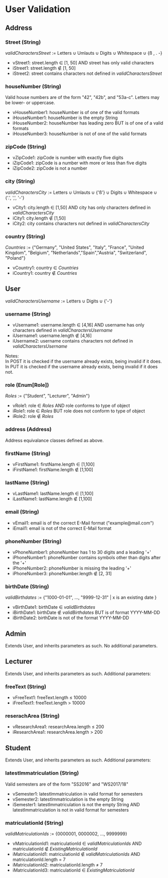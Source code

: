 # User Validation

## Address

### Street (String)
*validCharactersStreet* := Letters ∪ Umlauts ∪ Digits ∪ Whitespace ∪ {ß , .  -}
- vStreet1: street.length ∈ [1, 50] AND street has only valid characters
- iStreet1: street.length ∉ [1, 50] 
- iStreet2: street contains characters not defined in *validCharactersStreet*

### houseNumber (String)
Valid house numbers are of the form "42", "42b", and "53a-c". Letters may be lower- or uppercase.
- vHouseNumber1: houseNumber is of one of the valid formats
- iHouseNumber1: houseNumber is the empty String
- iHouseNumber2: houseNumber has leading zero BUT is of one of a valid formats
- iHouseNumber3: houseNumber is not of one of the valid formats

### zipCode (String)
- vZipCode1: zipCode is number with exactly five digits
- iZipCode1: zipCode is a number with more or less than five digits
- iZipCode2: zipCode is not a number

### city (String)
*validCharactersCity* := Letters ∪ Umlauts ∪ {'ß'} ∪ Digits ∪ Whitespace ∪ {'.', ',', '-'}
- vCity1: city.length ∈ [1,50] AND city has only characters defined in *validCharactersCity*
- iCity1: city.length ∉ [1,50] 
- iCity2: city contains characters not defined in *validCharactersCity*

### country (String)
*Countries* := {"Germany", "United States", "Italy", "France", "United Kingdom", "Belgium", "Netherlands","Spain","Austria", "Switzerland", "Poland"}

- vCountry1: country ∈ *Countries*
- iCountry1: country ∉ *Countries*

## User
*validCharactersUsername* := Letters ∪ Digits ∪ {'-'}
### username (String)
- vUsername1: username.length ∈ [4,16] AND username has only characters defined in *validCharactersUsername*
- iUsername1: username.length ∉ [4,16]
- iUsername2: username contains characters not defined in *validCharactersUsername*

Notes:  
In POST it is checked if the username already exists, being invalid if it does.  
In PUT it is checked if the username already exists, being invalid if it does not.


### role (Enum[Role])
*Roles* := {"Student", "Lecturer", "Admin"}
- vRole1: role ∈ *Roles* AND role conforms to type of object
- iRole1: role ∈ *Roles* BUT role does not conform to type of object
- iRole2: role ∉ *Roles*

### address (Address)
Address equivalance classes defined as above.

### firstName (String)
- vFirstName1: firstName.length ∈ [1,100]
- iFirstName1: firstName.length ∉ [1,100]

### lastName (String)
- vLastName1: lastName.length ∈ [1,100]
- iLastName1: lastName.length ∉ [1,100]

### email (String)
- vEmail1: email is of the correct E-Mail format ("<span>example@mail.</span>com")
- iEmail1: email is not of the correct E-Mail format 

### phoneNumber (String)
- vPhoneNumber1: phoneNumber has 1 to 30 digits and a leading '+'
- iPhoneNumber1: phoneNumber contains symbols other than digits after the '+'
- iPhoneNumber2: phoneNumber is missing the leading '+'
- iPhoneNumber3: phoneNumber.length ∉ [2, 31]

### birthDate (String)
*validBirthdates* := {"1000-01-01", ..., "9999-12-31" | x is an existing date }
- vBirthDate1: birthDate ∈ *validBirthdates*
- iBirthDate1: birthDate ∉ *validBirthdates* BUT is of format YYYY-MM-DD
- iBirthDate2: birthDate is not of the format YYYY-MM-DD

## Admin
Extends User, and inherits parameters as such. No additional parameters.

## Lecturer
Extends User, and inherits parameters as such. Additional parameters:

### freeText (String)
- vFreeText1: freeText.length ≤ 10000
- iFreeText1: freeText.length > 10000

### reserachArea (String)
- vResearchArea1: researchArea.length ≤ 200
- iResearchArea1: researchArea.length > 200

## Student
Extends User, and inherits parameters as such. Additional parameters:

### latestImmatriculation (String)
Valid semesters are of the form "SS2016" and "WS2017/18"
- vSemester1: latestImmatriculation in valid format for semesters
- vSemester2: latestImmatriculation is the empty String
- iSemester1: latestImmatriculation is not the empty String AND latestImmatriculation is not in valid format for semesters

### matriculationId (String)
*validMatriculationIds* := {0000001, 0000002, ..., 9999999}
- vMatriculationId1: matriculationId ∈ *validMatriculationIds* AND matriculationId ∉ *ExistingMatriculationId*
- iMatriculationId1: matriculationId ∉ *validMatriculationIds* AND matriculationId.length = 7
- iMatriculationId2: matriculationId.length ≠ 7
- iMatriculationId3: matriculationId ∈ *ExistingMatriculationId*
